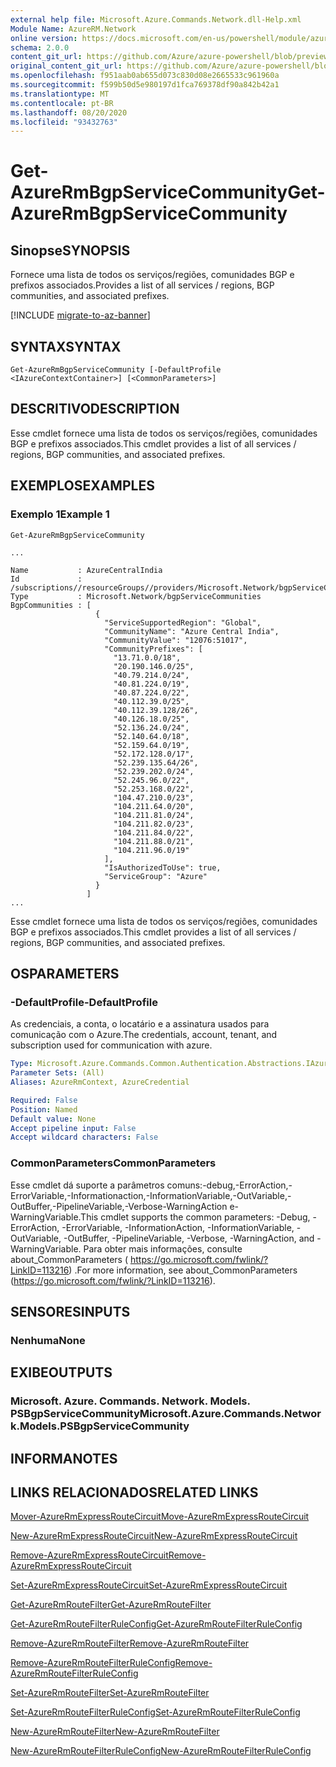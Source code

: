 ```yaml
---
external help file: Microsoft.Azure.Commands.Network.dll-Help.xml
Module Name: AzureRM.Network
online version: https://docs.microsoft.com/en-us/powershell/module/azurerm.network/get-azurermbgpservicecommunity
schema: 2.0.0
content_git_url: https://github.com/Azure/azure-powershell/blob/preview/src/ResourceManager/Network/Commands.Network/help/Get-AzureRmBgpServiceCommunity.md
original_content_git_url: https://github.com/Azure/azure-powershell/blob/preview/src/ResourceManager/Network/Commands.Network/help/Get-AzureRmBgpServiceCommunity.md
ms.openlocfilehash: f951aab0ab655d073c830d08e2665533c961960a
ms.sourcegitcommit: f599b50d5e980197d1fca769378df90a842b42a1
ms.translationtype: MT
ms.contentlocale: pt-BR
ms.lasthandoff: 08/20/2020
ms.locfileid: "93432763"
---
```

# <span data-ttu-id="5018a-101">Get-AzureRmBgpServiceCommunity</span><span class="sxs-lookup"><span data-stu-id="5018a-101">Get-AzureRmBgpServiceCommunity</span></span>

## <span data-ttu-id="5018a-102">Sinopse</span><span class="sxs-lookup"><span data-stu-id="5018a-102">SYNOPSIS</span></span>
<span data-ttu-id="5018a-103">Fornece uma lista de todos os serviços/regiões, comunidades BGP e prefixos associados.</span><span class="sxs-lookup"><span data-stu-id="5018a-103">Provides a list of all services / regions, BGP communities, and associated prefixes.</span></span>

[!INCLUDE [migrate-to-az-banner](../../includes/migrate-to-az-banner.md)]

## <span data-ttu-id="5018a-104">SYNTAX</span><span class="sxs-lookup"><span data-stu-id="5018a-104">SYNTAX</span></span>

```
Get-AzureRmBgpServiceCommunity [-DefaultProfile <IAzureContextContainer>] [<CommonParameters>]
```

## <span data-ttu-id="5018a-105">DESCRITIVO</span><span class="sxs-lookup"><span data-stu-id="5018a-105">DESCRIPTION</span></span>
<span data-ttu-id="5018a-106">Esse cmdlet fornece uma lista de todos os serviços/regiões, comunidades BGP e prefixos associados.</span><span class="sxs-lookup"><span data-stu-id="5018a-106">This cmdlet provides a list of all services / regions, BGP communities, and associated prefixes.</span></span>

## <span data-ttu-id="5018a-107">EXEMPLOS</span><span class="sxs-lookup"><span data-stu-id="5018a-107">EXAMPLES</span></span>

### <span data-ttu-id="5018a-108">Exemplo 1</span><span class="sxs-lookup"><span data-stu-id="5018a-108">Example 1</span></span>
```
Get-AzureRmBgpServiceCommunity

...

Name           : AzureCentralIndia
Id             : /subscriptions//resourceGroups//providers/Microsoft.Network/bgpServiceCommunities/AzureCentralIndia
Type           : Microsoft.Network/bgpServiceCommunities
BgpCommunities : [
                   {
                     "ServiceSupportedRegion": "Global",
                     "CommunityName": "Azure Central India",
                     "CommunityValue": "12076:51017",
                     "CommunityPrefixes": [
                       "13.71.0.0/18",
                       "20.190.146.0/25",
                       "40.79.214.0/24",
                       "40.81.224.0/19",
                       "40.87.224.0/22",
                       "40.112.39.0/25",
                       "40.112.39.128/26",
                       "40.126.18.0/25",
                       "52.136.24.0/24",
                       "52.140.64.0/18",
                       "52.159.64.0/19",
                       "52.172.128.0/17",
                       "52.239.135.64/26",
                       "52.239.202.0/24",
                       "52.245.96.0/22",
                       "52.253.168.0/22",
                       "104.47.210.0/23",
                       "104.211.64.0/20",
                       "104.211.81.0/24",
                       "104.211.82.0/23",
                       "104.211.84.0/22",
                       "104.211.88.0/21",
                       "104.211.96.0/19"
                     ],
                     "IsAuthorizedToUse": true,
                     "ServiceGroup": "Azure"
                   }
                 ]
...
```

<span data-ttu-id="5018a-109">Esse cmdlet fornece uma lista de todos os serviços/regiões, comunidades BGP e prefixos associados.</span><span class="sxs-lookup"><span data-stu-id="5018a-109">This cmdlet provides a list of all services / regions, BGP communities, and associated prefixes.</span></span>

## <span data-ttu-id="5018a-110">OS</span><span class="sxs-lookup"><span data-stu-id="5018a-110">PARAMETERS</span></span>

### <span data-ttu-id="5018a-111">-DefaultProfile</span><span class="sxs-lookup"><span data-stu-id="5018a-111">-DefaultProfile</span></span>
<span data-ttu-id="5018a-112">As credenciais, a conta, o locatário e a assinatura usados para comunicação com o Azure.</span><span class="sxs-lookup"><span data-stu-id="5018a-112">The credentials, account, tenant, and subscription used for communication with azure.</span></span>

```yaml
Type: Microsoft.Azure.Commands.Common.Authentication.Abstractions.IAzureContextContainer
Parameter Sets: (All)
Aliases: AzureRmContext, AzureCredential

Required: False
Position: Named
Default value: None
Accept pipeline input: False
Accept wildcard characters: False
```

### <span data-ttu-id="5018a-113">CommonParameters</span><span class="sxs-lookup"><span data-stu-id="5018a-113">CommonParameters</span></span>
<span data-ttu-id="5018a-114">Esse cmdlet dá suporte a parâmetros comuns:-debug,-ErrorAction,-ErrorVariable,-Informationaction,-InformationVariable,-OutVariable,-OutBuffer,-PipelineVariable,-Verbose-WarningAction e-WarningVariable.</span><span class="sxs-lookup"><span data-stu-id="5018a-114">This cmdlet supports the common parameters: -Debug, -ErrorAction, -ErrorVariable, -InformationAction, -InformationVariable, -OutVariable, -OutBuffer, -PipelineVariable, -Verbose, -WarningAction, and -WarningVariable.</span></span> <span data-ttu-id="5018a-115">Para obter mais informações, consulte about_CommonParameters ( https://go.microsoft.com/fwlink/?LinkID=113216) .</span><span class="sxs-lookup"><span data-stu-id="5018a-115">For more information, see about_CommonParameters (https://go.microsoft.com/fwlink/?LinkID=113216).</span></span>

## <span data-ttu-id="5018a-116">SENSORES</span><span class="sxs-lookup"><span data-stu-id="5018a-116">INPUTS</span></span>

### <span data-ttu-id="5018a-117">Nenhuma</span><span class="sxs-lookup"><span data-stu-id="5018a-117">None</span></span>

## <span data-ttu-id="5018a-118">EXIBE</span><span class="sxs-lookup"><span data-stu-id="5018a-118">OUTPUTS</span></span>

### <span data-ttu-id="5018a-119">Microsoft. Azure. Commands. Network. Models. PSBgpServiceCommunity</span><span class="sxs-lookup"><span data-stu-id="5018a-119">Microsoft.Azure.Commands.Network.Models.PSBgpServiceCommunity</span></span>

## <span data-ttu-id="5018a-120">INFORMA</span><span class="sxs-lookup"><span data-stu-id="5018a-120">NOTES</span></span>

## <span data-ttu-id="5018a-121">LINKS RELACIONADOS</span><span class="sxs-lookup"><span data-stu-id="5018a-121">RELATED LINKS</span></span>

[<span data-ttu-id="5018a-122">Mover-AzureRmExpressRouteCircuit</span><span class="sxs-lookup"><span data-stu-id="5018a-122">Move-AzureRmExpressRouteCircuit</span></span>](Move-AzureRmExpressRouteCircuit.md)

[<span data-ttu-id="5018a-123">New-AzureRmExpressRouteCircuit</span><span class="sxs-lookup"><span data-stu-id="5018a-123">New-AzureRmExpressRouteCircuit</span></span>](New-AzureRmExpressRouteCircuit.md)

[<span data-ttu-id="5018a-124">Remove-AzureRmExpressRouteCircuit</span><span class="sxs-lookup"><span data-stu-id="5018a-124">Remove-AzureRmExpressRouteCircuit</span></span>](Remove-AzureRmExpressRouteCircuit.md)

[<span data-ttu-id="5018a-125">Set-AzureRmExpressRouteCircuit</span><span class="sxs-lookup"><span data-stu-id="5018a-125">Set-AzureRmExpressRouteCircuit</span></span>](Set-AzureRmExpressRouteCircuit.md)

[<span data-ttu-id="5018a-126">Get-AzureRmRouteFilter</span><span class="sxs-lookup"><span data-stu-id="5018a-126">Get-AzureRmRouteFilter</span></span>](Get-AzureRmRouteFilter.md)

[<span data-ttu-id="5018a-127">Get-AzureRmRouteFilterRuleConfig</span><span class="sxs-lookup"><span data-stu-id="5018a-127">Get-AzureRmRouteFilterRuleConfig</span></span>](Get-AzureRmRouteFilterRuleConfig.md)

[<span data-ttu-id="5018a-128">Remove-AzureRmRouteFilter</span><span class="sxs-lookup"><span data-stu-id="5018a-128">Remove-AzureRmRouteFilter</span></span>](Remove-AzureRmRouteFilter.md)

[<span data-ttu-id="5018a-129">Remove-AzureRmRouteFilterRuleConfig</span><span class="sxs-lookup"><span data-stu-id="5018a-129">Remove-AzureRmRouteFilterRuleConfig</span></span>](Remove-AzureRmRouteFilterRuleConfig.md)

[<span data-ttu-id="5018a-130">Set-AzureRmRouteFilter</span><span class="sxs-lookup"><span data-stu-id="5018a-130">Set-AzureRmRouteFilter</span></span>](Set-AzureRmRouteFilter.md)

[<span data-ttu-id="5018a-131">Set-AzureRmRouteFilterRuleConfig</span><span class="sxs-lookup"><span data-stu-id="5018a-131">Set-AzureRmRouteFilterRuleConfig</span></span>](Set-AzureRmRouteFilterRuleConfig.md)

[<span data-ttu-id="5018a-132">New-AzureRmRouteFilter</span><span class="sxs-lookup"><span data-stu-id="5018a-132">New-AzureRmRouteFilter</span></span>](New-AzureRmRouteFilter.md)

[<span data-ttu-id="5018a-133">New-AzureRmRouteFilterRuleConfig</span><span class="sxs-lookup"><span data-stu-id="5018a-133">New-AzureRmRouteFilterRuleConfig</span></span>](New-AzureRmRouteFilterRuleConfig.md)
